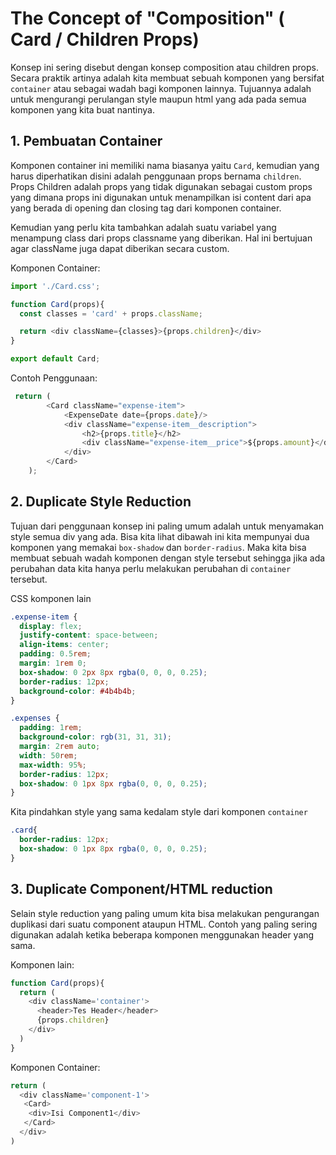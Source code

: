 # The Concept of "Composition" ( Card / Children Props)

Konsep ini sering disebut dengan konsep composition atau children props. Secara praktik artinya adalah kita membuat sebuah komponen yang bersifat `container` atau sebagai wadah bagi komponen lainnya. Tujuannya adalah untuk mengurangi perulangan style maupun html yang ada pada semua komponen yang kita buat nantinya.

## 1. Pembuatan Container

Komponen container ini memiliki nama biasanya yaitu `Card`, kemudian yang harus diperhatikan disini adalah penggunaan props bernama `children`. Props Children adalah props yang tidak digunakan sebagai custom props yang dimana props ini digunakan untuk menampilkan isi content dari apa yang berada di opening dan closing tag dari komponen container.

Kemudian yang perlu kita tambahkan adalah suatu variabel yang menampung class dari props classname yang diberikan. Hal ini bertujuan agar className juga dapat diberikan secara custom.

Komponen Container:
```js
import './Card.css';

function Card(props){
  const classes = 'card' + props.className;

  return <div className={classes}>{props.children}</div>
}

export default Card;
```

Contoh Penggunaan:
```js
 return (
        <Card className="expense-item">
            <ExpenseDate date={props.date}/>
            <div className="expense-item__description">
                <h2>{props.title}</h2>
                <div className="expense-item__price">${props.amount}</div>
            </div>
        </Card>
    );
```

## 2. Duplicate Style Reduction

Tujuan dari penggunaan konsep ini paling umum adalah untuk menyamakan style semua div yang ada. Bisa kita lihat dibawah ini kita mempunyai dua komponen yang memakai `box-shadow` dan `border-radius`. Maka kita bisa membuat sebuah wadah komponen dengan style tersebut sehingga jika ada perubahan data kita hanya perlu melakukan perubahan di `container` tersebut.

CSS komponen lain
```css
.expense-item {
  display: flex;
  justify-content: space-between;
  align-items: center;
  padding: 0.5rem;
  margin: 1rem 0;
  box-shadow: 0 2px 8px rgba(0, 0, 0, 0.25);
  border-radius: 12px;
  background-color: #4b4b4b;
}
```

```css
.expenses {
  padding: 1rem;
  background-color: rgb(31, 31, 31);
  margin: 2rem auto;
  width: 50rem;
  max-width: 95%;
  border-radius: 12px;
  box-shadow: 0 1px 8px rgba(0, 0, 0, 0.25);
}
```

Kita pindahkan style yang sama kedalam style dari komponen `container`

```css
.card{
  border-radius: 12px;
  box-shadow: 0 1px 8px rgba(0, 0, 0, 0.25);
}
```

## 3. Duplicate Component/HTML reduction
Selain style reduction yang paling umum kita bisa melakukan pengurangan duplikasi dari suatu component ataupun HTML. Contoh yang paling sering digunakan adalah ketika beberapa komponen menggunakan header yang sama.

Komponen lain:
```js
function Card(props){
  return (
    <div className='container'>
      <header>Tes Header</header>
      {props.children}
    </div>
  )
}
```

Komponen Container:
```js
return (
  <div className='component-1'>
   <Card>
    <div>Isi Component1</div>
   </Card>
  </div>
)
```